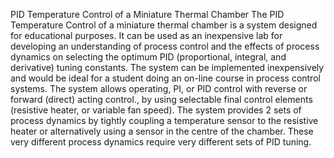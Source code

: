 PID Temperature Control of a Miniature Thermal Chamber
The PID Temperature Control of a miniature thermal chamber is a system designed for educational purposes. It can be used as an inexpensive lab for developing an understanding of process control and the effects of process dynamics on selecting the optimum PID (proportional, integral, and derivative) tuning constants.
The system can be implemented inexpensively and would be ideal for a student doing an on-line course in process control systems.
The system allows operating, PI, or PID control with reverse or forward (direct) acting control., by using selectable final control elements (resistive heater, or variable fan speed).
The system provides 2 sets of process dynamics by tightly coupling a temperature sensor to the resistive heater or alternatively using a sensor in the centre of the chamber. These very different process dynamics require very different sets of PID tuning.
